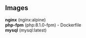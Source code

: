 ## Images
<b>nginx</b> (nginx:alpine)<br>
<b>php-fpm</b> (php:8.1.0-fpm) - Dockerfile<br>
<b>mysql</b> (mysql:latest)<br>
